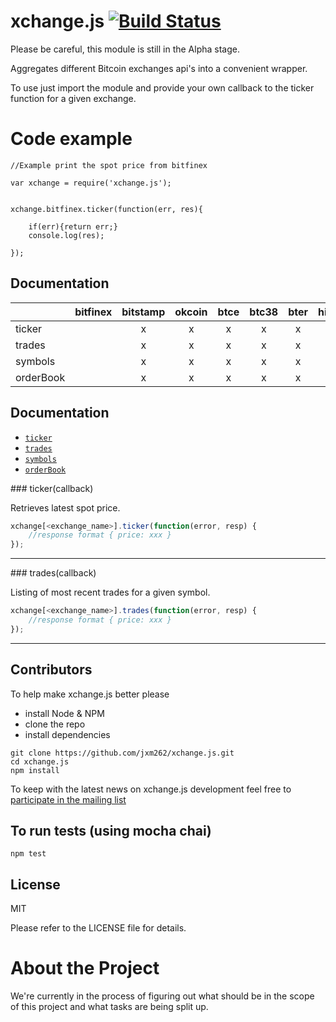 xchange.js  [![Build Status](https://travis-ci.org/jxm262/xchange.js.svg?branch=master)](https://travis-ci.org/jxm262/xchange.js)  
==========  

Please be careful, this module is still in the Alpha stage.  

Aggregates different Bitcoin exchanges api's into a convenient wrapper.


To use just import the module and provide your own callback to the ticker function for a given exchange.  

Code example
=======
```  
//Example print the spot price from bitfinex  

var xchange = require('xchange.js');

  
xchange.bitfinex.ticker(function(err, res){
	
	if(err){return err;}
	console.log(res);
	
});
```
  
  
## Documentation

|                | bitfinex  |bitstamp   |okcoin   |btce     |btc38   |bter   |hitbtc | ccex  |kraken |
|----------------|:---------:|:---------:|:-------:|:-------:|:------:|:-----:|:-----:|:-----:|:-----:|
| ticker         |           |x          |x        |x        |x       |x      |       |       |       |
| trades         |           |x          |x        |x        |x       |x      |       |       |       |
| symbols        |           |x          |x        |x        |x       |x      |       |       |       |
| orderBook      |           |x          |x        |x        |x       |x      |       |       |       |
  

## Documentation

* [`ticker`](#ticker)
* [`trades`](#trades)
* [`symbols`](#symbols)
* [`orderBook`](#orderBook)

<a name="ticker" />
### ticker(callback)

Retrieves latest spot price.  

```js
xchange[<exchange_name>].ticker(function(error, resp) {
    //response format { price: xxx }
});
```

---------------------------------------
  
<a name="trades" />
### trades(callback)

Listing of most recent trades for a given symbol.  

```js
xchange[<exchange_name>].trades(function(error, resp) {
    //response format { price: xxx }
});
```

---------------------------------------  
  
  
## Contributors


To help make xchange.js better please

- install Node & NPM
- clone the repo
- install dependencies  


```
git clone https://github.com/jxm262/xchange.js.git
cd xchange.js
npm install
```
  
To keep with the latest news on xchange.js development feel free to [participate in the mailing list](https://groups.google.com/forum/#!forum/xchange)
  
## To run tests (using mocha chai)

```
npm test
```  
 
## License
MIT 

Please refer to the LICENSE file for details.
  
About the Project
=================
We're currently in the process of figuring out what should be in the scope of this project and what tasks are being split up.
